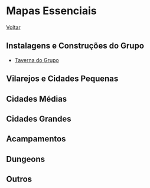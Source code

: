 # Mapas Essenciais
[Voltar](../../README.md)

## Instalagens e Construções do Grupo
* [Taverna do Grupo](../images/maps/TavernaDoGrupo.md)

## Vilarejos e Cidades Pequenas

## Cidades Médias

## Cidades Grandes

## Acampamentos

## Dungeons

## Outros